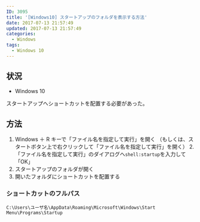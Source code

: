 ```yaml
---
ID: 3095
title: '[Windows10] スタートアップのフォルダを表示する方法'
date: 2017-07-13 21:57:49
updated: 2017-07-13 21:57:49
categories:
  - Windows
tags:
  - Windows 10
---
```


## 状況

- Windows 10

スタートアップへショートカットを配置する必要があった。

## 方法

1. Windows ＋ R キーで「ファイル名を指定して実行」を開く
  （もしくは、スタートボタン上で右クリックして「ファイル名を指定して実行」を開く）
2.「ファイル名を指定して実行」のダイアログへ`shell:startup`を入力して「OK」
3. スタートアップのフォルダが開く
4. 開いたフォルダにショートカットを配置する

### ショートカットのフルパス

```
C:\Users\ユーザ名\AppData\Roaming\Microsoft\Windows\Start Menu\Programs\Startup
```
